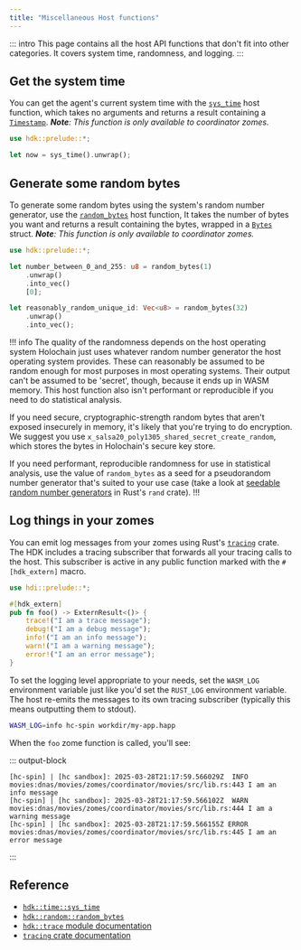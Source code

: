 ```yaml
---
title: "Miscellaneous Host functions"
---
```


::: intro
This page contains all the host API functions that don't fit into other categories. It covers system time, randomness, and logging.
:::

## Get the system time

You can get the agent's current system time with the [`sys_time`](https://docs.rs/hdk/latest/hdk/time/fn.sys_time.html) host function, which takes no arguments and returns a result containing a [`Timestamp`](https://docs.rs/kitsune_p2p_timestamp/latest/kitsune_p2p_timestamp/struct.Timestamp.html).<!-- TODO: change to the right package when kitsune_p2p_timestamp is retired in 0.5 --> _**Note**: This function is only available to coordinator zomes._

```rust
use hdk::prelude::*;

let now = sys_time().unwrap();
```

## Generate some random bytes

To generate some random bytes using the system's random number generator, use the [`random_bytes`](https://docs.rs/hdk/latest/hdk/random/fn.random_bytes.html) host function, It takes the number of bytes you want and returns a result containing the bytes, wrapped in a [`Bytes`](https://docs.rs/hdk/latest/hdk/prelude/type.Bytes.html) struct. _**Note**: This function is only available to coordinator zomes._

```rust
use hdk::prelude::*;

let number_between_0_and_255: u8 = random_bytes(1)
    .unwrap()
    .into_vec()
    [0];

let reasonably_random_unique_id: Vec<u8> = random_bytes(32)
    .unwrap()
    .into_vec();
```

!!! info The quality of the randomness depends on the host operating system
Holochain just uses whatever random number generator the host operating system provides. These can reasonably be assumed to be random enough for most purposes in most operating systems. Their output can't be assumed to be 'secret', though, because it ends up in WASM memory. This host function also isn't performant or reproducible if you need to do statistical analysis.

If you need secure, cryptographic-strength random bytes that aren't exposed insecurely in memory, it's likely that you're trying to do encryption. We suggest you use `x_salsa20_poly1305_shared_secret_create_random`<!-- TODO: link to crypto page -->, which stores the bytes in Holochain's secure key store.

If you need performant, reproducible randomness for use in statistical analysis, use the value of `random_bytes` as a seed for a pseudorandom number generator that's suited to your use case (take a look at [seedable random number generators](https://rust-random.github.io/book/guide-seeding.html) in Rust's `rand` crate).
!!!

## Log things in your zomes

You can emit log messages from your zomes using Rust's [`tracing`](https://docs.rs/tracing/latest/tracing/) crate. The HDK includes a tracing subscriber that forwards all your tracing calls to the host. This subscriber is active in any public function marked with the `#[hdk_extern]` macro.

```rust
use hdi::prelude::*;

#[hdk_extern]
pub fn foo() -> ExternResult<()> {
    trace!("I am a trace message");
    debug!("I am a debug message");
    info!("I am an info message");
    warn!("I am a warning message");
    error!("I am an error message");
}
```

To set the logging level appropriate to your needs, set the `WASM_LOG` environment variable just like you'd set the `RUST_LOG` environment variable. The host re-emits the messages to its own tracing subscriber (typically this means outputting them to stdout).

```bash
WASM_LOG=info hc-spin workdir/my-app.happ
```

When the `foo` zome function is called, you'll see:

::: output-block
```text
[hc-spin] | [hc sandbox]: 2025-03-28T21:17:59.566029Z  INFO movies:dnas/movies/zomes/coordinator/movies/src/lib.rs:443 I am an info message
[hc-spin] | [hc sandbox]: 2025-03-28T21:17:59.566102Z  WARN movies:dnas/movies/zomes/coordinator/movies/src/lib.rs:444 I am a warning message
[hc-spin] | [hc sandbox]: 2025-03-28T21:17:59.566155Z ERROR movies:dnas/movies/zomes/coordinator/movies/src/lib.rs:445 I am an error message
```
:::

## Reference

* [`hdk::time::sys_time`](https://docs.rs/hdk/latest/hdk/time/fn.sys_time.html)
* [`hdk::random::random_bytes`](https://docs.rs/hdk/latest/hdk/random/fn.random_bytes.html)
* [`hdk::trace` module documentation](https://docs.rs/hdk/latest/hdk/trace/index.html)
* [`tracing` crate documentation](https://docs.rs/tracing/latest/tracing/)